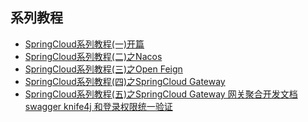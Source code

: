 
## 系列教程

- [SpringCloud系列教程(一)开篇](doc\SpringCloud系列教程(一)开篇.md)
- [SpringCloud系列教程(二)之Nacos](doc/SpringCloud系列教程(二)之Nacos.md)
- [SpringCloud系列教程(三)之Open Feign](doc/SpringCloud系列教程(三)之Open%20Feign.md)
- [SpringCloud系列教程(四)之SpringCloud Gateway](doc/SpringCloud系列教程(四)之SpringCloud%20Gateway.md)
- [SpringCloud系列教程(五)之SpringCloud Gateway 网关聚合开发文档 swagger knife4j 和登录权限统一验证](doc/SpringCloud系列教程(五)之SpringCloud%20Gateway%20网关聚合开发文档%20swagger%20knife4j%20和登录权限统一验证.md)

